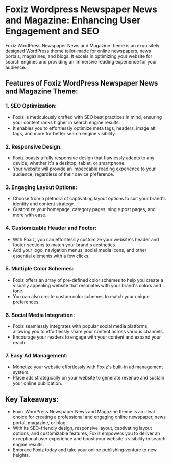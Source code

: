 # Foxiz Wordpress Newspaper News and Magazine: Enhancing User Engagement and SEO

Foxiz WordPress Newspaper News and Magazine theme is an exquisitely designed WordPress theme tailor-made for online newspapers, news portals, magazines, and blogs. It excels in optimizing your website for search engines and providing an immersive reading experience for your audience.

## Features of Foxiz WordPress Newspaper News and Magazine Theme:

### 1. SEO Optimization:

- Foxiz is meticulously crafted with SEO best practices in mind, ensuring your content ranks higher in search engine results.
- It enables you to effortlessly optimize meta tags, headers, image alt tags, and more for better search engine visibility.

### 2. Responsive Design:

- Foxiz boasts a fully responsive design that flawlessly adapts to any device, whether it's a desktop, tablet, or smartphone.
- Your website will provide an impeccable reading experience to your audience, regardless of their device preference.

### 3. Engaging Layout Options:

- Choose from a plethora of captivating layout options to suit your brand's identity and content strategy.
- Customize your homepage, category pages, single post pages, and more with ease.

### 4. Customizable Header and Footer:

- With Foxiz, you can effortlessly customize your website's header and footer sections to match your brand's aesthetics.
- Add your logo, navigation menus, social media icons, and other essential elements with a few clicks.

### 5. Multiple Color Schemes:

- Foxiz offers an array of pre-defined color schemes to help you create a visually appealing website that resonates with your brand's colors and tone.
- You can also create custom color schemes to match your unique preferences.

### 6. Social Media Integration:

- Foxiz seamlessly integrates with popular social media platforms, allowing you to effortlessly share your content across various channels.
- Encourage your readers to engage with your content and expand your reach.

### 7. Easy Ad Management:

- Monetize your website effortlessly with Foxiz's built-in ad management system.
- Place ads strategically on your website to generate revenue and sustain your online publication.

## Key Takeaways:

- Foxiz WordPress Newspaper News and Magazine theme is an ideal choice for creating a professional and engaging online newspaper, news portal, magazine, or blog.
- With its SEO-friendly design, responsive layout, captivating layout options, and customizable features, Foxiz empowers you to deliver an exceptional user experience and boost your website's visibility in search engine results.
- Embrace Foxiz today and take your online publishing venture to new heights.
